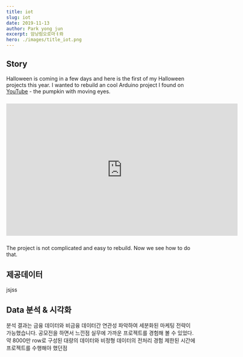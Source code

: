 ```yaml
---
title: iot
slug: iot
date: 2019-11-13
author: Park yong jun
excerpt: 암낭럼오로마ㅕ롸
hero: ./images/title_iot.png
---
```


## Story

Halloween is coming in a few days and here is the first of my Halloween projects this year. I wanted to rebuild an cool Arduino project I found on [YouTube](https://youtu.be/ryUNHPJ3leY) - the pumpkin with moving eyes.

<iframe style="margin: 10px auto" width="615" height="352" src="https://www.youtube.com/embed/8-jia1-PfCQ" frameborder="0" allow="accelerometer; autoplay; encrypted-media; gyroscope; picture-in-picture" allowfullscreen></iframe>

The project is not complicated and easy to rebuild. Now we see how to do that.


## 제공데이터
jsjss

## Data 분석 & 시각화
분석 결과는 금융 데이터와 비금융 데이터간 연관성 파악하여 세분화된 마케팅 전략이 가능했습니다. 
공모전을 하면서 느낀점
실무에 가까운 프로젝트를 경험해 볼 수 있었다.
약 8000만 row로 구성된 대량의 데이터와 비정형 데이터의 전처리 경험
제한된 시간에 프로젝트를 수행해야 했던점
